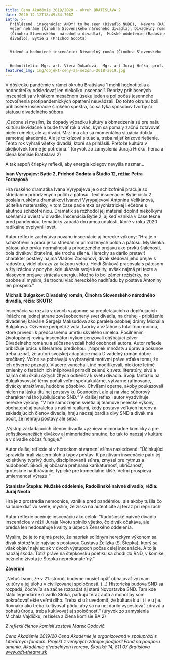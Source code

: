 ```yaml
---
title: Cena Akadémie 2019/2020 - okruh BRATISLAVA 2
date: 2020-12-12T18:49:34.706Z
intro: >-
  Prihlásené  inscenácie: ANDY! to be seen (Divadlo NUDE),  Nevera (KADU), Dnes
  večer nehráme (Činohra Slovenského národného divadla), Divadelný román
  (Činohra Slovenského  národného divadla),  Mužské oddelenie (Radošinské naivné
  divadlo), Bytie 2 (Príchod Godota)


  Videné a hodnotené inscenácie: Divadelný román (Činohra Slovenského  národného divadla),  Mužské oddelenie (Radošinské naivné divadlo), Bytie 2 (Príchod Godota)


  Hodnotitelia: Mgr. art. Viera Dubačová,  Mgr. art Juraj Hrčka, prof. Nadežda Lindovská, Mgr. art.Jana Strnisková, Mgr. Martin Timko PhD.
featured_img: img/objekt-ceny-za-sezónu-2018-2019.jpg
---
```

V dôsledku pandémie v rámci okruhu Bratislava 1 mohli hodnotitelia a hodnotiteľky odsledovať len niekoľko inscenácií. Reprízy prihlásených inscenácií sa v krátkom mesačnom úseku jeden a pol počas jesenného rozvoľnenia protipandemických opatrení neuvádzali. Do tohto okruhu boli prihlásené inscenácie širokého spektra, čo sa týka spôsobov tvorby či statusu divadelného súboru. 

„Osobne si myslím, že dopady výpadku kultúry a obmedzenia sú pre našu kultúru likvidačné a bude trvať rok a viac, kým sa pomaly začnú zotavovať nielen umelci, ale aj diváci. Mrzí ma ako sa momentálna situácia dotkla samotnej akadémie. Ale je to krízová situácia, treba nájsť krízové riešenie. Tento rok vyhrali všetky divadlá, ktoré sa prihlásili. Pretože kultúra v akejkoľvek forme je potrebná.“ (úryvok zo zamyslenia Juraja Hrčku, herca a člena komisie Bratislava 2)

A tak aspoň čriepky reflexií, aby energia kolegov nevyšla nazmar...

**Ivan Vyrypajev: Bytie 2, Príchod Godota a Štúdio 12, réžia: Petra Fornayová**

Hra ruského dramatika Ivana Vyrypajeva je o schizofrénii pracuje so striedaním prirodzených polôh a pátosu. Text inscenácie: Bytie číslo 2 poslala ruskému dramatikovi Ivanovi Vyrypajevovi Antonina Velikánová, učiteľka matematiky, v tom čase pacientka psychiatrickej liečebne s akútnou schizofréniou. Dramatik sa rozhodol jej materiál doplniť niekoľkými scénami a uviesť v divadle. Inscenácia Bytie 2, aj keď vznikla v čase tesne pred pandémiou, tematicky zapadá do rámca udalostí, ktoré  v roku 2020 radikálne ovplyvnili svet.

Autor reflexie zachytáva povahu inscenácie aj herecké výkony: “Hra je o schizofrénii a pracuje so striedaním prirodzených polôh a pátosu. Myšlienka pátosu ako prvku normálnosti a prirodzeného prejavu ako prvku šialenosti, bola divákovi čitateľná, ale trochu silená. Herecky sa darilo pretaviť charakter postavy najmä Vladovi Zboroňovi, divák sledoval jeho prejav s radosťou, videl obrazy za každou vetou. Heidi Šinková pracovala s pátosom a štylizáciou v pohybe ,kde ukázala svoje kvality, avšak najmä pri texte a hlasovom prejave strácala energiu. Možno to bol zámer režisérky, no osobne si myslím, že trochu viac hereckého nadhľadu by postave Antoniny len prospelo.”

**Michail: Bulgakov: Divadelný román, Činohra Slovenského národného divadla, réžia: SKUTR**

Inscenácia sa rozvíja v dvoch vzájomne sa prepletajúcich a doplňujúcich líniách: na jednej strane zovšeobecnený svet divadla, na druhej - priblíženie divadelnej kalvárie Sergeja Maksudova ako paralela osobnej drámy Michaila Bulgakova. Oživenie peripetií života, tvorby a vzťahov s totalitnou mocou, ktoré priviedli k predčasnému úmrtiu skvelého umelca. Posilnením životopisnej roviny inscenátori vykompenzovali chýbajúci záver Divadelného románu a súčasne vzdali hold osobnosti autora. Autor reflexie približuje prácu s literárnou predlohou: „Napriek množstvu úprav a posunov treba uznať, že autori svojskej adaptácie majú Divadelný román dobre prečítaný. Voľne sa pohrávajú s vybranými motívmi práve vďaka tomu, že ich dôverne poznajú. Viaceré vynechali, iné modifikovali, niektoré letmé zmienky o farbách ich inšpirovali priradiť zelenú k svetu literatúry, sivú a najmä celú škálu sýtych žltých odtieňov k svetu divadla. Svoju fantáziu na Bulgakovovské témy poňali veľmi spektakulárne, výtvarne rafinovane, divácky atraktívne, hudobne pôsobivo. Chvíľami operne, akoby poukazovali nielen na lásku titulnej postavy ku Gounodovi, ale aj na viac súborový charakter nášho jubilujúceho SND.“ V ďalšej reflexii autor vyzdvihuje herecké výkony: “V hre samozrejme svietia aj teamové herecké výkony, obohatené aj paralelou s našimi reáliami, kedy postavy veľkých hercov a zakladajúcich členov divadla, hrajú naozaj bardi a divy SND a divák ma pocit, že nehrajú postavy ale seba.

„Výstup zakladajúcich členov divadla vyznieva mimoriadne komicky a pre sofistikovanejších divákov aj mimoriadne smutne, bo tak to naozaj v kultúre a v divadle občas funguje.”

Autor ďalšej reflexie si v hereckom stvárnení všíma nasledovné: “Účinkujúci spravidla hrali viacero úloh a typov postáv. K pozitívam inscenácie patrí jej kolektívny tvorivý duch, disciplinovaná súhra, zmysel pre rytmus a hudobnosť. Škodí jej občasná prehnaná karikatúrnosť, ukričanosť, groteskné nadhrávanie, typické pre komediálne klišé. Veľmi prospieva umiernenosť výrazu.“

**Stanislav Štepka: Mužské oddelenie, Radošinské naivné divadlo, réžia: Juraj Nvota**

Hra je z prostredia nemocnice, vznikla pred pandémiou, ale akoby tušila čo sa bude diať vo svete, myslím, že získa na autenticite aj teraz pri reprízach.

Autor reflexie oceňuje inscenáciu ako celok: “Radošinské naivné divadlo inscenáciou v réžii Juraja Nvotu splnilo všetko, čo divák očakáva, ale predsa len nedosahuje kvality a úspech Ženského oddelenia.

Myslím, že je to najmä preto, že napriek solídnym hereckým výkonom sa divák stotožňuje najviac s postavou Gustáva Želízka (S. Štepka), ktorý sa však objaví najviac ak v dvoch výstupoch počas celej inscenácie. A to je naozaj škoda. Totiž práve na štepkovskú poetiku sa chodí do RND, v komike bežného života je Štepka neprekonateľný.”

**Záverom**

„Netušil som, že v 21. storočí budeme musieť opäť obhajovať význam kultúry a jej úlohu v civilizovanej spoločnosti. (...) Historická budova SND sa rozpadá, čochvíľa sa začne rozpadať aj stará Novostavba SND. Tam kde stálo legendárne divadlo Stoka, parkujú teraz autá a mohol by som pokračovať ešte veľmi dlho. Treba si už uvedomiť, že kultúra k u l t i v u j e. Rovnako ako treba kultivovať pôdu, aby sa na nej darilo vypestovať zdravú a bohatú úrodu, treba kultivovať aj spoločnosť.“ (úryvok zo zamyslenia Michala Vajdičku, režiséra a člena komisie BA 2)

*Z reflexií členov komisií zostavil Marek Godovič.*

*Cena Akadémie 2019/20
Cena Akadémie je organizovaná v spolupráci s Literárnym fondom.
Projekt z verejných zdrojov podporil Fond na podporu umenia.
Akadémia divadelných tvorcov, Školská 14, 811 07 Bratislava
www.adt-theatre.sk*